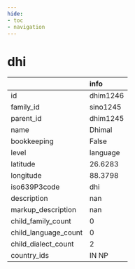 ```yaml
---
hide:
- toc
- navigation
---
```

# dhi
|                      | info     |
|:---------------------|:---------|
| id                   | dhim1246 |
| family_id            | sino1245 |
| parent_id            | dhim1245 |
| name                 | Dhimal   |
| bookkeeping          | False    |
| level                | language |
| latitude             | 26.6283  |
| longitude            | 88.3798  |
| iso639P3code         | dhi      |
| description          | nan      |
| markup_description   | nan      |
| child_family_count   | 0        |
| child_language_count | 0        |
| child_dialect_count  | 2        |
| country_ids          | IN NP    |